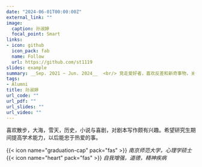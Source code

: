 ```yaml
---
date: "2024-06-01T00:00:00Z"
external_link: ""
image:
  caption: 孙淑婷
  focal_point: Smart
links:
- icon: github
  icon_pack: fab
  name: Follow
  url: https://github.com/st1119
slides: example
summary: __Sep. 2021 ~ Jun. 2024__  <br/> 竞走爱好者，喜欢反差和新奇事物，关注差异，热衷写作，学术小白。
tags:
- Alumni
title: 孙淑婷
url_code: ""
url_pdf: ""
url_slides: ""
url_video: ""
---
```

喜欢散步，大海，雪天，历史，小说与喜剧，对剧本写作颇有兴趣。希望研究生期间提高学术能力，以后能忠于热爱的事。

{{< icon name="graduation-cap" pack="fas" >}} _南京师范大学，心理学硕士_  
{{< icon name="heart" pack="fas" >}} _自我增强，道德，精神疾病_  


